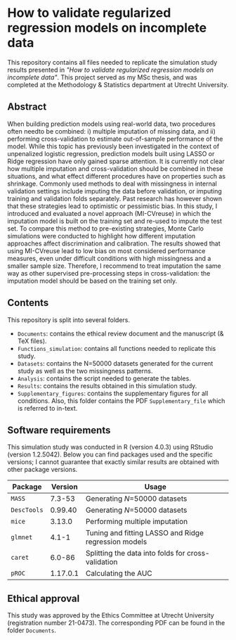 # How to validate regularized regression models on incomplete data

This repository contains all files needed to replicate the simulation study results presented in *"How to validate regularized regression models on incomplete data"*. This project served as my MSc thesis, and was completed at the Methodology & Statistics department at Utrecht University.

## Abstract

When building prediction models using real-world data, two procedures often needto be combined: i) multiple imputation of missing data, and ii) performing cross-validation to estimate out-of-sample performance of the model. While this topic has previously been investigated in the context of unpenalized logistic regression, prediction models built using LASSO or Ridge regression have only gained sparse attention. It is currently not clear how multiple imputation and cross-validation should be combined in these situations, and what effect different procedures have on properties such as shrinkage. Commonly used methods to deal with missingness in internal validation settings include imputing the data before validation, or imputing training and validation folds separately. Past research has however shown that these strategies lead to optimistic or pessimistic bias. In this study, I introduced and evaluated a novel approach (MI-CVreuse) in which the imputation model is built on the training set and re-used to impute the test set. To compare this method to pre-existing strategies, Monte Carlo simulations were conducted to highlight how different imputation approaches affect discrimination and calibration. The results showed that using MI-CVreuse lead to low bias on most considered performance measures, even under difficult conditions with high missingness and a smaller sample size. Therefore, I recommend to treat imputation the same way as other supervised pre-processing steps in cross-validation: the imputation model should be based on the training set only.


## Contents

This repository is split into several folders. 

- `Documents`: contains the ethical review document and the manuscript (& TeX files).
- `Functions_simulation`: contains all functions needed to replicate this study.
- `Datasets`: contains the N=50000 datasets generated for the current study as well as the two missingness patterns.
- `Analysis`: contains the script needed to generate the tables.
- `Results`: contains the results obtained in this simulation study. 
- `Supplementary_figures`: contains the supplementary figures for all conditions. Also, this folder contains the PDF `Supplementary_file` which is referred to in-text.

## Software requirements

This simulation study was conducted in R (version 4.0.3) using RStudio (version 1.2.5042). Below you can find packages used and the specific versions; I cannot guarantee that exactly similar results are obtained with other package versions.

| Package     | Version  | Usage                                                |
|-------------|----------|------------------------------------------------------|
| `MASS`      | 7.3-53   | Generating *N*=50000 datasets                        |
| `DescTools` | 0.99.40  | Generating *N*=50000 datasets                        |
| `mice`      | 3.13.0   | Performing multiple imputation                       |
| `glmnet`    | 4.1-1    | Tuning and fitting LASSO and Ridge regression models |
| `caret`     | 6.0-86   | Splitting the data into folds for cross-validation   |
| `pROC`      | 1.17.0.1 | Calculating the AUC                                  |

## Ethical approval

This study was approved by the Ethics Committee at Utrecht University (registration number 21-0473). The corresponding PDF can be found in the folder `Documents`. 

